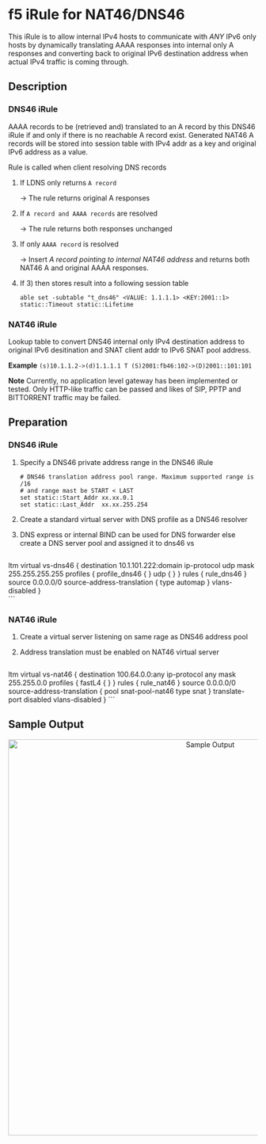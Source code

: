 # f5 iRule for NAT46/DNS46


This iRule is to allow internal IPv4 hosts to communicate with *ANY* IPv6 only hosts by dynamically translating AAAA responses into internal only A responses and converting back to original IPv6 destination address when actual IPv4 traffic is coming through. 

## Description

### DNS46 iRule
AAAA records to be (retrieved and) translated to an A record by this DNS46 iRule if and only if there is no reachable A record exist. Generated NAT46 A records will be stored into session table with IPv4 addr as a key and original IPv6 address as a value.

Rule is called when client resolving DNS records

1. If LDNS only returns ``A record``

    -> The rule returns original A responses

2. If ``A record and AAAA records`` are resolved 

    -> The rule returns both responses unchanged

3. If only ``AAAA record`` is resolved

    -> Insert *A record pointing to internal NAT46 address* and returns both NAT46 A and original AAAA responses.

4. If 3) then stores result into a following session table

    ```able set -subtable "t_dns46" <VALUE: 1.1.1.1> <KEY:2001::1> static::Timeout static::Lifetime```

### NAT46 iRule
Lookup table to convert DNS46 internal only IPv4 destination address to original IPv6 desitination and SNAT client addr to IPv6 SNAT pool address.

**Example** ```(s)10.1.1.2->(d)1.1.1.1 T (S)2001:fb46:102->(D)2001::101:101```

**Note**
Currently, no application level gateway has been implemented or tested. Only HTTP-like traffic can be passed and likes of SIP, PPTP and BITTORRENT traffic may be failed.

## Preparation

### DNS46 iRule
1. Specify a DNS46 private address range in the DNS46 iRule

    ```
    # DNS46 translation address pool range. Maximum supported range is /16
    # and range mast be START < LAST
    set static::Start_Addr xx.xx.0.1
    set static::Last_Addr  xx.xx.255.254
    ```

2. Create a standard virtual server with DNS profile as a DNS46 resolver
3. DNS express or internal BIND can be used for DNS forwarder else create a DNS server pool and assigned it to dns46 vs

    ```
ltm virtual vs-dns46 {
  destination 10.1.101.222:domain
  ip-protocol udp
  mask 255.255.255.255
  profiles {
    profile_dns46 { }
    udp { }
  }
  rules {
    rule_dns46
  }
  source 0.0.0.0/0
  source-address-translation {
    type automap
  }
  vlans-disabled
}                  
    ```

### NAT46 iRule

1. Create a virtual server listening on same rage as DNS46 address pool
2. Address translation must be enabled on NAT46 virtual server

    ```
ltm virtual vs-nat46 {
  destination 100.64.0.0:any
  ip-protocol any
  mask 255.255.0.0
  profiles {
    fastL4 { }
  }
  rules {
    rule_nat46
  }
  source 0.0.0.0/0
  source-address-translation {
    pool snat-pool-nat46
    type snat
  }
  translate-port disabled
  vlans-disabled
}
    ```
## Sample Output
<center><img src="https://raw.github.com/festango/f5-irule-nat46/master/sample/screen_shot.png" alt="Sample Output" width="800"></center>





